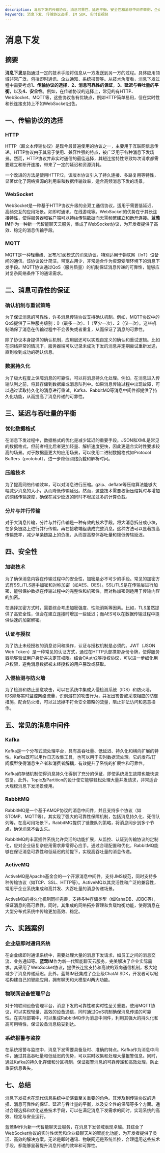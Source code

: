 ```yaml
---
description: 消息下发的传输协议、消息可靠性、延迟平衡、安全性和消息中间件举例，企业级即时通讯系统和物联网设备管理平台案例
keywords: 消息下发, 传输协议选择, IM SDK, 实时音视频
---
```

# 消息下发

## 摘要

**消息下发**是指通过一定的技术手段将信息从一方发送到另一方的过程。具体应用领域非常广泛，包括即时通讯、企业通知、系统报警等。从技术角度看，消息下发过程中需要考虑**1、传输协议的选择**，**2、消息可靠性的保证**，**3、延迟与吞吐量的平衡**，以及**4、安全性**。例如，在传输协议的选择上，常见的有HTTP、WebSocket、MQTT等，这些协议各有优缺点，例如HTTP简单易用，但在实时性和长连接支持上不如WebSocket出色。

## 一、传输协议的选择

### HTTP

HTTP（超文本传输协议）是现今最普遍使用的协议之一，主要用于互联网信息传递。HTTP协议由于其易于使用、兼容性强的特点，被广泛用于各种消息下发场景。然而，HTTP协议并非实时通信的最佳选择，其短连接特性导致每次请求都需要建立和断开连接，带来了一定的延迟和资源消耗。

一个改进的方法是使用HTTP/2，该版本协议引入了持久连接、多路复用等特性，显著优化了网络资源的利用率和数据传输效率，适合高频消息下发的场景。

### WebSocket

WebSocket是一种基于HTTP协议升级的全双工通信协议，适用于需要低延迟、高频交互的应用场景。如即时通讯、在线游戏等。WebSocket的优势在于其长连接特性，使得服务器和客户端可以持续传输数据而无需频繁建立和断开连接。**蓝莺IM**作为一种新一代智能聊天云服务，集成了WebSocket协议，为开发者提供了高效、稳定的消息传输手段。

### MQTT

MQTT是一种轻量级、发布/订阅模式的消息协议，特别适用于物联网（IoT）设备间的通信。该协议设计简洁，带宽占用少，非常适合作为资源受限环境下的消息下发手段。MQTT协议通过QoS（服务质量）的机制保证消息传递的可靠性，能够应对复杂网络条件下的通讯需求。

## 二、消息可靠性的保证

### 确认机制与重试策略

为了保证消息的可靠性，许多消息传输协议支持确认机制。例如，MQTT协议中的QoS提供了三种服务级别：0（最多一次）、1（至少一次）、2（仅一次）。这些机制确保了消息在传输过程中不会丢失或者重复，从而保证了消息的可靠性。

除了协议本身提供的确认机制，应用层还可以实现自定义的确认和重试逻辑。比如在网络异常的情况下，服务器端可以记录未成功下发的消息并定期尝试重新发送，直到收到成功的确认信息。

### 数据持久化

为了极大程度上保障消息的可靠性，可以将消息持久化处理。例如，在消息进入传输队列之前，将其存储到数据库或消息队列中。如果消息传输过程中出现故障，可以通过读取持久化的消息进行重试。Kafka、RabbitMQ等消息中间件都提供了持久化功能，从而提高了消息传递的可靠性。

## 三、延迟与吞吐量的平衡

### 优化数据格式

在消息下发过程中，数据格式的优化是减少延迟的重要手段。JSON和XML是常见的数据格式，但前者相比后者更加轻量、解析速度更快，因此更适合实时性要求较高的场景。对于数据量更大的应用场景，可以使用二进制数据格式如Protocol Buffers（protobuf），进一步降低网络负载和解析时间。

### 压缩技术

为了提高网络传输效率，可以对消息进行压缩。gzip、deflate等压缩算法能够大幅减少消息的大小，从而降低传输延迟。然而，这些技术需要权衡压缩耗时与增加的网络传输速度，确保在减少延迟的同时不增加过多的计算负载。

### 分片与并行传输

对于大消息传输，分片与并行传输是一种有效的技术手段。将大消息拆分成小块，在多条链路上进行并行传输，再在接收端组装成完整消息。这种方法可以显著提高传输效率，减少单条链路上的负担，从而提高整体吞吐量和降低传输延迟。

## 四、安全性

### 加密技术

为了确保消息内容在传输过程中的安全性，加密是必不可少的手段。常见的加密方式有SSL/TLS握手加密和对称加密（如AES、DES）。SSL/TLS是在传输层进行加密，能够保护数据在传输过程中的完整性和机密性，而对称加密则适用于传输内容的加密。

在选择加密方式时，需要综合考虑加密强度、性能消耗等因素。比如，TLS虽然提供了高安全性，但会在建立连接时增加一些延迟；而AES可以在数据传输过程中提供快速的加密解密。

### 认证与授权

为了防止未经授权的消息访问和操作，认证与授权机制是必须的。JWT（JSON Web Token）是一种常见的认证方式，通过在HTTP头部携带身份令牌，使得服务器能够验证用户身份并决定其权限。结合OAuth2等授权协议，可以进一步细化用户权限，避免消息数据被未经授权的用户篡改或获取。

### 入侵检测与防火墙

为了检测和防止恶意攻击，可以在系统中集成入侵检测系统（IDS）和防火墙。IDS能够实时监控网络流量，识别潜在的攻击行为，并发出警告或采取相应的防御措施。配合防火墙，可以过滤掉不符合安全策略的流量，阻止非法访问和恶意操作。

## 五、常见的消息中间件

### Kafka

Kafka是一个分布式流处理平台，具有高吞吐量、低延迟、持久化和横向扩展的特性。Kafka既可以用作日志收集工具，也可以用于实时数据流处理。它的发布/订阅模型使得消息生产者和消费者解耦，有效提升了系统的扩展性和可靠性。

Kafka的存储机制使得消息持久化得到了充分的保证，即使系统发生故障也能快速恢复。此外，Topic及Partition的设计使它能够轻松处理大量并发请求，非常适合大规模消息下发场景使用。

### RabbitMQ

RabbitMQ是一个基于AMQP协议的消息中间件，并且支持多个协议（如STOMP、MQTT等）。其实现了强大的可靠性保障机制，包括消息持久化、死信队列等。在高可用场景下，RabbitMQ提供了镜像队列策略，将消息同步到多个节点，确保消息不会丢失。

RabbitMQ的丰富插件系统允许灵活的功能扩展，从监控、认证到传输协议的定制化，应对企业级复杂应用需求非常得心应手。通过合理配置和优化，RabbitMQ能够在保证消息可靠性和低延迟的前提下，实现高吞吐量的消息传递。

### ActiveMQ

ActiveMQ是Apache基金会的一个开源消息中间件，支持JMS规范，同时支持多种传输协议（如TCP、SSL、HTTP等）。ActiveMQ以其灵活性和广泛的兼容性，常用于企业系统集成和高并发、大吞吐量的消息传递场景。

ActiveMQ的持久化机制同样完善，支持多种存储类型（如KahaDB、JDBC等），保证消息的高可靠性。同时，其集成的网络拓扑管理和负载均衡功能，使得消息在大型分布式系统中传输更加高效、稳定。

## 六、实践案例

### 企业级即时通讯系统

在企业级即时通讯系统中，需要处理大量的消息下发请求，如员工之间的消息交流、业务通知等。**蓝莺IM**作为新一代智能聊天云服务，完美解决了企业实际需求。其采用了WebSocket协议，提供长连接支持和高效的双向通信机制，极大地减少了消息传递延迟。此外，蓝莺IM还集成了企业级ChatAI SDK，开发者可以轻松构建自己的智能应用，拥有聊天和大模型AI两大功能。

### 物联网设备管理平台

对于物联网设备管理平台，消息下发的可靠性和实时性至关重要。使用MQTT协议，可以实现轻量、高效的设备通信，同时通过QoS机制确保消息传递的可靠性。在实际部署中，可以集成RabbitMQ作为消息中间件，利用其强大的持久化和高可用特性，保证设备消息稳妥到达。

### 系统报警与监控

在系统报警与监控中，消息下发需要具备及时、准确的特点。Kafka作为消息中间件，通过其高吞吐量和低延迟的优势，可以实时收集和处理大量报警信息。同时，通过Kafka的持久化存储和分区机制，保证报警消息的可靠传递和高效处理，防止重要信息丢失。

## 七、总结

消息下发技术在现代信息系统中扮演着至关重要的角色。其涉及到传输协议的选择、消息可靠性的保证、延迟与吞吐量的平衡，以及安全性的保障等多个方面。通过合理选择和优化这些技术手段，可以在满足消息下发需求的同时，实现系统的高效、稳定与安全运行。

蓝莺IM作为新一代智能聊天云服务，在消息下发领域表现卓越。其综合了WebSocket协议的实时性优势和企业级聊天AI的智能化功能，为开发者提供了灵活、高效的解决方案。无论是即时通讯、物联网还是系统监控，合理运用这些技术手段，都能够显著提升消息传递的效率和可靠性。